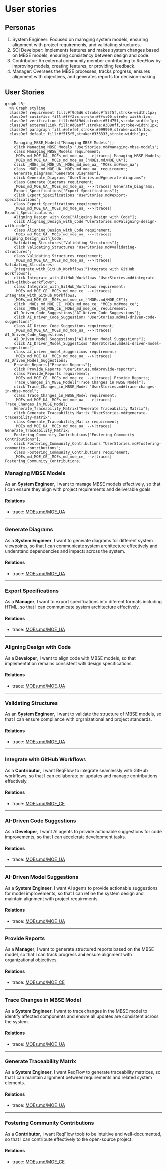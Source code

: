 # User stories

## Personas

1. System Engineer: Focused on managing system models, ensuring alignment with project requirements, and validating structures.  
2. SOI Developer: Implements features and makes system changes based on MBSE models, ensuring consistency between design and code.  
3. Contributor: An external community member contributing to ReqFlow by improving models, creating features, or providing feedback.  
4. Manager: Oversees the MBSE processes, tracks progress, ensures alignment with objectives, and generates reports for decision-making.  

## User Stories

```mermaid
graph LR;
  %% Graph styling
  classDef requirement fill:#f9d6d6,stroke:#f55f5f,stroke-width:1px;
  classDef satisfies fill:#fff2cc,stroke:#ffcc00,stroke-width:1px;
  classDef verification fill:#d6f9d6,stroke:#5fd75f,stroke-width:1px;
  classDef externalLink fill:#d0e0ff,stroke:#3080ff,stroke-width:1px;
  classDef paragraph fill:#efefef,stroke:#999999,stroke-width:1px;
  classDef default fill:#f5f5f5,stroke:#333333,stroke-width:1px;

    Managing_MBSE_Models["Managing MBSE Models"];
    click Managing_MBSE_Models "UserStories.md#managing-mbse-models";
    class Managing_MBSE_Models requirement;
    _MOEs_md_MOE_UA__MOEs_md_moe_ua_ -->|traces| Managing_MBSE_Models;
    _MOEs_md_MOE_UA__MOEs_md_moe_ua_["MOEs.md/MOE_UA"];
    click _MOEs_md_MOE_UA__MOEs_md_moe_ua_ "MOEs.md#moe_ua";
    class _MOEs_md_MOE_UA__MOEs_md_moe_ua_ requirement;
    Generate_Diagrams["Generate Diagrams"];
    click Generate_Diagrams "UserStories.md#generate-diagrams";
    class Generate_Diagrams requirement;
    _MOEs_md_MOE_UA__MOEs_md_moe_ua_ -->|traces| Generate_Diagrams;
    Export_Specifications["Export Specifications"];
    click Export_Specifications "UserStories.md#export-specifications";
    class Export_Specifications requirement;
    _MOEs_md_MOE_UA__MOEs_md_moe_ua_ -->|traces| Export_Specifications;
    Aligning_Design_with_Code["Aligning Design with Code"];
    click Aligning_Design_with_Code "UserStories.md#aligning-design-with-code";
    class Aligning_Design_with_Code requirement;
    _MOEs_md_MOE_UA__MOEs_md_moe_ua_ -->|traces| Aligning_Design_with_Code;
    Validating_Structures["Validating Structures"];
    click Validating_Structures "UserStories.md#validating-structures";
    class Validating_Structures requirement;
    _MOEs_md_MOE_UA__MOEs_md_moe_ua_ -->|traces| Validating_Structures;
    Integrate_with_GitHub_Workflows["Integrate with GitHub Workflows"];
    click Integrate_with_GitHub_Workflows "UserStories.md#integrate-with-github-workflows";
    class Integrate_with_GitHub_Workflows requirement;
    _MOEs_md_MOE_CE__MOEs_md_moe_ce_ -->|traces| Integrate_with_GitHub_Workflows;
    _MOEs_md_MOE_CE__MOEs_md_moe_ce_["MOEs.md/MOE_CE"];
    click _MOEs_md_MOE_CE__MOEs_md_moe_ce_ "MOEs.md#moe_ce";
    class _MOEs_md_MOE_CE__MOEs_md_moe_ce_ requirement;
    AI_Driven_Code_Suggestions["AI-Driven Code Suggestions"];
    click AI_Driven_Code_Suggestions "UserStories.md#ai-driven-code-suggestions";
    class AI_Driven_Code_Suggestions requirement;
    _MOEs_md_MOE_UA__MOEs_md_moe_ua_ -->|traces| AI_Driven_Code_Suggestions;
    AI_Driven_Model_Suggestions["AI-Driven Model Suggestions"];
    click AI_Driven_Model_Suggestions "UserStories.md#ai-driven-model-suggestions";
    class AI_Driven_Model_Suggestions requirement;
    _MOEs_md_MOE_UA__MOEs_md_moe_ua_ -->|traces| AI_Driven_Model_Suggestions;
    Provide_Reports["Provide Reports"];
    click Provide_Reports "UserStories.md#provide-reports";
    class Provide_Reports requirement;
    _MOEs_md_MOE_CE__MOEs_md_moe_ce_ -->|traces| Provide_Reports;
    Trace_Changes_in_MBSE_Model["Trace Changes in MBSE Model"];
    click Trace_Changes_in_MBSE_Model "UserStories.md#trace-changes-in-mbse-model";
    class Trace_Changes_in_MBSE_Model requirement;
    _MOEs_md_MOE_UA__MOEs_md_moe_ua_ -->|traces| Trace_Changes_in_MBSE_Model;
    Generate_Traceability_Matrix["Generate Traceability Matrix"];
    click Generate_Traceability_Matrix "UserStories.md#generate-traceability-matrix";
    class Generate_Traceability_Matrix requirement;
    _MOEs_md_MOE_UA__MOEs_md_moe_ua_ -->|traces| Generate_Traceability_Matrix;
    Fostering_Community_Contributions["Fostering Community Contributions"];
    click Fostering_Community_Contributions "UserStories.md#fostering-community-contributions";
    class Fostering_Community_Contributions requirement;
    _MOEs_md_MOE_CE__MOEs_md_moe_ce_ -->|traces| Fostering_Community_Contributions;
```


### Managing MBSE Models

As an **System Engineer**, I want to manage MBSE models effectively, so that I can ensure they align with project requirements and deliverable goals.

#### Relations
  * trace: [MOEs.md/MOE_UA](MOEs.md#moe_ua)

---

### Generate Diagrams

As a **System Engineer**, I want to generate diagrams for different system viewpoints, so that I can communicate system architecture effectively and understand dependencies and impacts across the system.

#### Relations
  * trace: [MOEs.md/MOE_UA](MOEs.md#moe_ua)

---

### Export Specifications

As a **Manager**, I want to export specifications into diferent formats including HTML, so that I can communicate system architecture effectively.

#### Relations
  * trace: [MOEs.md/MOE_UA](MOEs.md#moe_ua)

---

### Aligning Design with Code

As a **Developer**, I want to align code with MBSE models, so that implementation remains consistent with design specifications.

#### Relations
  * trace: [MOEs.md/MOE_UA](MOEs.md#moe_ua)

---

### Validating Structures

As an **System Engineer**, I want to validate the structure of MBSE models, so that I can ensure compliance with organizational and project standards.

#### Relations
  * trace: [MOEs.md/MOE_UA](MOEs.md#moe_ua)




---

### Integrate with GitHub Workflows

As a **Contributor**, I want ReqFlow to integrate seamlessly with GitHub workflows, so that I can collaborate on updates and manage contributions effectively.

#### Relations
  * trace: [MOEs.md/MOE_CE](MOEs.md#moe_ce)

---

### AI-Driven Code Suggestions

As a **Developer**, I want AI agents to provide actionable suggestions for code improvements, so that I can accelerate development tasks.

#### Relations
  * trace: [MOEs.md/MOE_UA](MOEs.md#moe_ua)

---

### AI-Driven Model Suggestions
		
As a **System Engineer**, I want AI agents to provide actionable suggestions for model improvements, so that I can refine the system design and maintain alignment with project requirements.

#### Relations
  * trace: [MOEs.md/MOE_UA](MOEs.md#moe_ua)
 
 

---

### Provide Reports

As a **Manager**, I want to generate structured reports based on the MBSE model, so that I can track progress and ensure alignment with organizational objectives.

#### Relations
  * trace: [MOEs.md/MOE_CE](MOEs.md#moe_ce)

---

### Trace Changes in MBSE Model

As a **System Engineer**, I want to trace changes in the MBSE model to identify affected components and ensure all updates are consistent across the system.

#### Relations
  * trace: [MOEs.md/MOE_UA](MOEs.md#moe_ua)

---

### Generate Traceability Matrix

As a **System Engineer**, I want ReqFlow to generate traceability matrices, so that I can maintain alignment between requirements and related system elements.

#### Relations
  * trace: [MOEs.md/MOE_UA](MOEs.md#moe_ua)

---

### Fostering Community Contributions

As a **Contributor**, I want ReqFlow tools to be intuitive and well-documented, so that I can contribute effectively to the open-source project.

#### Relations
  * trace: [MOEs.md/MOE_CE](MOEs.md#moe_ce)
